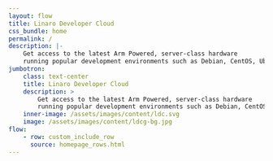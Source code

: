 ```yaml
---
layout: flow
title: Linaro Developer Cloud
css_bundle: home
permalink: /
description: |-
    Get access to the latest Arm Powered, server-class hardware
    running popular development environments such as Debian, CentOS, Ubuntu and RHEL.
jumbotron:
    class: text-center
    title: Linaro Developer Cloud
    description: >
        Get access to the latest Arm Powered, server-class hardware
        running popular development environments such as Debian, CentOS, Ubuntu and RHEL.
    inner-image: /assets/images/content/ldc.svg
    image: /assets/images/content/ldcg-bg.jpg
flow:
    - row: custom_include_row
      source: homepage_rows.html
---
```


